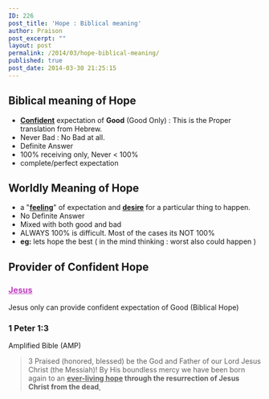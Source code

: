 ```yaml
---
ID: 226
post_title: 'Hope : Biblical meaning'
author: Praison
post_excerpt: ""
layout: post
permalink: /2014/03/hope-biblical-meaning/
published: true
post_date: 2014-03-30 21:25:15
---
```

<h2>Biblical meaning of Hope</h2>
<ul>
	<li><span style="text-decoration: underline;"><strong>Confident</strong></span> expectation of <strong>Good</strong> (Good Only) : This is the Proper translation from Hebrew.</li>
	<li>Never Bad : No Bad at all.</li>
	<li>Definite Answer</li>
	<li>100% receiving only, Never &lt; 100%</li>
	<li>complete/perfect expectation</li>
</ul>
<h2>Worldly Meaning of Hope</h2>
<ul>
	<li>a "<span style="text-decoration: underline;"><strong>feeling</strong></span>" of expectation and <span style="text-decoration: underline;"><strong>desire</strong></span> for a particular thing to happen.</li>
	<li>No Definite Answer</li>
	<li>Mixed with both good and bad</li>
	<li>ALWAYS 100% is difficult. Most of the cases its NOT 100%</li>
	<li><strong>eg:</strong> lets hope the best ( in the mind thinking : worst also could happen )</li>
</ul>
<h2>Provider of Confident Hope</h2>
<h3><span style="text-decoration: underline; color: #c13ec1;"><strong>Jesus</strong></span></h3>
Jesus only can provide confident expectation of Good (Biblical Hope)
<div>
<h3>1 Peter 1:3</h3>
Amplified Bible (AMP)

</div>
<div>
<blockquote>3 Praised (honored, blessed) be the God and Father of our Lord Jesus Christ (the Messiah)! By His boundless mercy we have been born again to an <strong><span style="text-decoration: underline;">ever-living hope</span> through the resurrection of Jesus Christ from the dead</strong>,</blockquote>
</div>